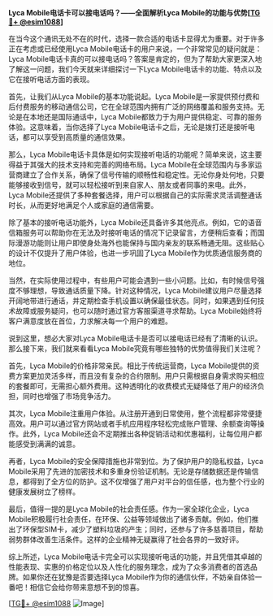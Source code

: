 **Lyca Mobile电话卡可以接电话吗？——全面解析Lyca Mobile的功能与优势[[TG💪+ @esim1088](https://t.me/s/esim1088)]**

在当今这个通讯无处不在的时代，选择一款合适的电话卡显得尤为重要。对于许多正在考虑或已经使用Lyca Mobile电话卡的用户来说，一个非常常见的疑问就是：Lyca Mobile电话卡真的可以接电话吗？答案是肯定的，但为了帮助大家更深入地了解这一问题，我们今天就来详细探讨一下Lyca Mobile电话卡的功能、特点以及它在接听电话方面的表现。

首先，让我们从Lyca Mobile的基本功能说起。Lyca Mobile是一家提供预付费和后付费服务的移动通信公司，它在全球范围内拥有广泛的网络覆盖和服务支持。无论是在本地还是国际通话中，Lyca Mobile都致力于为用户提供稳定、可靠的服务体验。这意味着，当你选择了Lyca Mobile电话卡之后，无论是拨打还是接听电话，都可以享受到高质量的通信效果。

那么，Lyca Mobile电话卡具体是如何实现接听电话的功能呢？简单来说，这主要得益于其强大的技术支持和完善的网络布局。Lyca Mobile在全球范围内与多家运营商建立了合作关系，确保了信号传输的顺畅性和稳定性。无论你身处何地，只要能够接收到信号，就可以轻松接听到来自家人、朋友或者同事的来电。此外，Lyca Mobile还提供了多种套餐选择，用户可以根据自己的实际需求灵活调整通话时长，从而更好地满足个人或家庭的通信需要。

除了基本的接听电话功能外，Lyca Mobile还具备许多其他亮点。例如，它的语音信箱服务可以帮助你在无法及时接听电话的情况下记录留言，方便稍后查看；而国际漫游功能则让用户即使身处海外也能保持与国内亲友的联系畅通无阻。这些贴心的设计不仅提升了用户体验，也进一步巩固了Lyca Mobile作为优质通信服务商的地位。

当然，在实际使用过程中，有些用户可能会遇到一些小问题。比如，有时候信号强度不够理想，导致通话质量下降。针对这种情况，Lyca Mobile建议用户尽量选择开阔地带进行通话，并定期检查手机设置以确保最佳状态。同时，如果遇到任何技术故障或服务疑问，也可以随时通过官方客服渠道寻求帮助。Lyca Mobile始终将客户满意度放在首位，力求解决每一个用户的难题。

说到这里，想必大家对Lyca Mobile电话卡是否可以接电话已经有了清晰的认识。那么接下来，我们就来看看Lyca Mobile究竟有哪些独特的优势值得我们关注呢？

首先，Lyca Mobile的价格非常亲民。相比于传统运营商，Lyca Mobile提供的资费方案更加灵活多样，而且没有复杂的合约限制。用户只需根据自身需求购买相应的套餐即可，无需担心额外费用。这种透明化的收费模式无疑降低了用户的经济负担，同时也增强了市场竞争活力。

其次，Lyca Mobile注重用户体验。从注册开通到日常使用，整个流程都非常便捷高效。用户可以通过官方网站或者手机应用程序轻松完成账户管理、余额查询等操作。此外，Lyca Mobile还会不定期推出各种促销活动和优惠福利，让每位用户都能感受到满满的诚意。

再者，Lyca Mobile的安全保障措施也非常到位。为了保护用户的隐私权益，Lyca Mobile采用了先进的加密技术和多重身份验证机制。无论是存储数据还是传输信息，都得到了全方位的防护。这不仅增强了用户对平台的信任感，也为整个行业的健康发展树立了榜样。

最后，值得一提的是Lyca Mobile的社会责任感。作为一家全球化企业，Lyca Mobile积极履行社会责任，在环保、公益等领域做出了诸多贡献。例如，他们推出了环保型SIM卡，减少了塑料垃圾的产生；同时，还参与了许多慈善项目，帮助弱势群体改善生活条件。这样的企业精神无疑赢得了社会各界的一致好评。

综上所述，Lyca Mobile电话卡完全可以实现接听电话的功能，并且凭借其卓越的性能表现、实惠的价格定位以及人性化的服务理念，成为了众多消费者的首选品牌。如果你还在犹豫是否要选择Lyca Mobile作为你的通信伙伴，不妨亲自体验一番吧！相信它会给你带来意想不到的惊喜。

[[TG💪+ @esim1088](https://t.me/s/esim1088) ![Image](https://i.postimg.cc/4NQfJmqS/Snipaste-2025-05-13-00-14-12.png)]